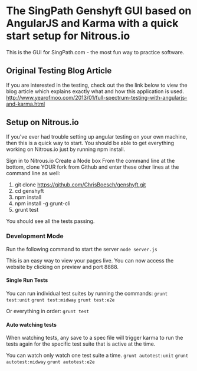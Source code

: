 # The SingPath Genshyft GUI based on AngularJS and Karma with a quick start setup for Nitrous.io
This is the GUI for SingPath.com - the most fun way to practice software. 

## Original Testing Blog Article
If you are interested in the testing, check out the the link below to view the blog article which explains exactly what and how this application is used.
http://www.yearofmoo.com/2013/01/full-spectrum-testing-with-angularjs-and-karma.html

## Setup on Nitrous.io
If you've ever had trouble setting up angular testing on your own machine, then this is a quick way to start. 
You should be able to get everything working on Nitrous.io just by running npm install. 

Sign in to Nitrous.io
Create a Node box
From the command line at the bottom, clone YOUR fork from Github and enter these other lines at the command line as well: 
1. git clone https://github.com/ChrisBoesch/genshyft.git
2. cd genshyft
3. npm install
4. npm install -g grunt-cli 
5. grunt test

You should see all the tests passing. 

### Development Mode

Run the following command to start the server
`node server.js`

This is an easy way to view your pages live. 
You can now access the website by clicking on preview and port 8888.

#### Single Run Tests

You can run individual test suites by running the commands:
`grunt test:unit`
`grunt test:midway`
`grunt test:e2e`

Or everything in order:
`grunt test`

#### Auto watching tests
When watching tests, any save to a spec file will trigger karma to run the tests again
for the specific test suite that is active at the time.

You can watch only watch one test suite a time.
`grunt autotest:unit`
`grunt autotest:midway`
`grunt autotest:e2e`
